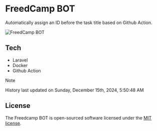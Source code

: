 # FreedCamp BOT

Automatically assign an ID before the task title based on Github Action.

![FreedCamp BOT](https://repository-images.githubusercontent.com/737932867/7d34798b-2680-471c-b089-a78a718d3d6a)

## Tech

- Laravel
- Docker
- Github Action

> [!NOTE]  
> History last updated on Sunday, December 15th, 2024, 5:50:48 AM

## License

The Freedcamp BOT is open-sourced software licensed under the [MIT license](https://opensource.org/licenses/MIT).

